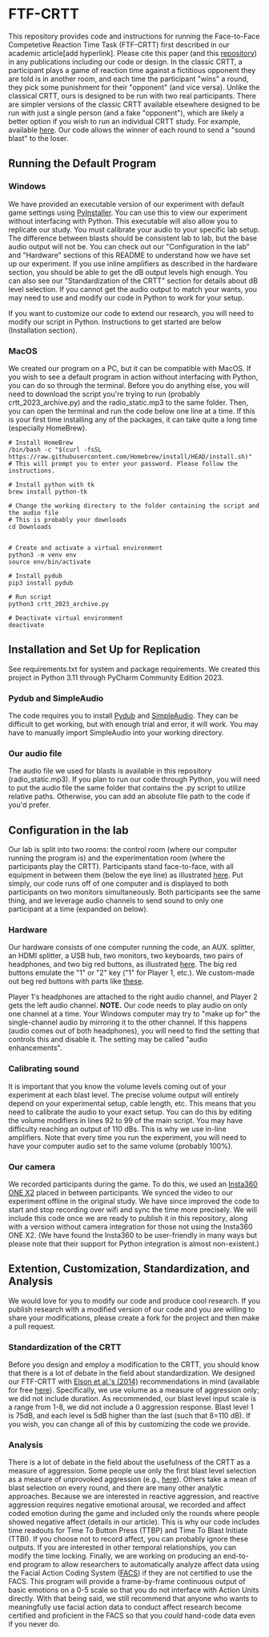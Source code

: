 # FTF-CRTT
This repository provides code and instructions for running the Face-to-Face Competetive Reaction Time Task (FTF-CRTT) first described in our academic article[add hyperlink]. Please cite this paper (and this [repository]([url](https://github.com/AnnahGrace01/FTF-CRTT/blob/main/CITATION.cff))) in any publications including our code or design. In the classic CRTT, a participant plays a game of reaction time against a fictitious opponent they are told is in another room, and each time the participant "wins" a round, they pick some punishment for their "opponent" (and vice versa). Unlike the classical CRTT, ours is designed to be run with two real participants. There are simpler versions of the classic CRTT available elsewhere designed to be run with just a single person (and a fake "opponent"), which are likely a better option if you wish to run an individual CRTT study. For example, available [here](https://www.millisecond.com/download/library/competitivereactiontime). Our code allows the winner of each round to send a "sound blast" to the loser.

## Running the Default Program

### Windows
We have provided an executable version of our experiment with default game settings using [PyInstaller](https://github.com/pyinstaller). You can use this to view our experiment without interfacing with Python. This executable will also allow you to replicate our study. You must calibrate your audio to your specific lab setup. The difference between blasts should be consistent lab to lab, but the base audio output will not be. You can check out our "Configuration in the lab" and "Hardware" sections of this README to understand how we have set up our experiment. If you use inline amplifiers as described in the hardware section, you should be able to get the dB output levels high enough. You can also see our "Standardization of the CRTT" section for details about dB level selection. If you cannot get the audio output to match your wants, you may need to use and modify our code in Python to work for your setup.

If you want to customize our code to extend our research, you will need to modify our script in Python. Instructions to get started are below (Installation section).

### MacOS
We created our program on a PC, but it can be compatible with MacOS. If you wish to see a default program in action without interfacing with Python, you can do so through the terminal. Before you do anything else, you will need to download the script you're trying to run (probably crtt_2023_archive.py) and the radio_static.mp3 to the same folder. Then, you can open the terminal and run the code below one line at a time. If this is your first time installing any of the packages, it can take quite a long time (especially HomeBrew).

```
# Install HomeBrew
/bin/bash -c "$(curl -fsSL https://raw.githubusercontent.com/Homebrew/install/HEAD/install.sh)" 
# This will prompt you to enter your password. Please follow the instructions.

# Install python with tk
brew install python-tk

# Change the working directory to the folder containing the script and the audio file
# This is probably your downloads
cd Downloads


# Create and activate a virtual environment
python3 -m venv env
source env/bin/activate

# Install pydub
pip3 install pydub

# Run script
python3 crtt_2023_archive.py

# Deactivate virtual environment
deactivate
```

## Installation and Set Up for Replication
See requirements.txt for system and package requirements. We created this project in Python 3.11 through PyCharm Community Edition 2023.

### Pydub and SimpleAudio
The code requires you to install [Pydub](https://github.com/jiaaro/pydub) and [SimpleAudio](https://github.com/hamiltron/py-simple-audio). They can be difficult to get working, but with enough trial and error, it will work. You may have to manually import SimpleAudio into your working directory.

### Our audio file
The audio file we used for blasts is available in this repository (radio_static.mp3). If you plan to run our code through Python, you will need to put the audio file the same folder that contains the .py script to utilize relative paths. Otherwise, you can add an absolute file path to the code if you'd prefer.

## Configuration in the lab
Our lab is split into two rooms: the control room (where our computer running the program is) and the experimentation room (where the participants play the CRTT). Participants stand face-to-face, with all equipment in between them (below the eye line) as illustrated [here](https://github.com/AnnahGrace01/FTF-CRTT/blob/main/Arrangment%20of%20participants.pdf). Put simply, our code runs off of one computer and is displayed to both participants on two monitors simultaneously. Both participants see the same thing, and we leverage audio channels to send sound to only one participant at a time (expanded on below).

### Hardware
Our hardware consists of one computer running the code, an AUX. splitter, an HDMI splitter, a USB hub, two monitors, two keyboards, two pairs of headphones, and two big red buttons, as illustrated [here](https://github.com/AnnahGrace01/FTF-CRTT/blob/main/Hardware%20Diagram.pdf). The big red buttons emulate the "1" or "2" key ("1" for Player 1, etc.). We custom-made out beg red buttons with parts like [these]([url](https://learn.browndoggadgets.com/Search?query=Arcade%20Button)).

Player 1's headphones are attached to the right audio channel, and Player 2 gets the left audio channel. **NOTE.** Our code needs to play audio on only one channel at a time. Your Windows computer may try to "make up for" the single-channel audio by mirroring it to the other channel. If this happens (audio comes out of both headphones), you will need to find the setting that controls this and disable it. The setting may be called "audio enhancements".

### Calibrating sound
It is important that you know the volume levels coming out of your experiment at each blast level. The precise volume output will entirely depend on your experimental setup, cable length, etc. This means that you need to calibrate the audio to your exact setup. You can do this by editing the volume modifiers in lines 92 to 99 of the main script. You may have difficulty reaching an output of 110 dBs. This is why we use in-line amplifiers. Note that every time you run the experiment, you will need to have your computer audio set to the same volume (probably 100%).

### Our camera
We recorded participants during the game. To do this, we used an [Insta360 ONE X2](https://www.insta360.com/product/insta360-onex2) placed in between participants. We synced the video to our experiment offline in the original study. We have since improved the code to start and stop recording over wifi and sync the time more precisely. We will include this code once we are ready to publish it in this repository, along with a version without camera integration for those not using the Insta360 ONE X2. (We have found the Insta360 to be user-friendly in many ways but please note that their support for Python integration is almost non-existent.)

## Extention, Customization, Standardization, and Analysis
We would love for you to modify our code and produce cool research. If you publish research with a modified version of our code and you are willing to share your modifications, please create a fork for the project and then make a pull request.

### Standardization of the CRTT
Before you design and employ a modification to the CRTT, you should know that there is a lot of debate in the field about standardization. We designed our FTF-CRTT with [Elson et al.'s (2014)](https://doi.org/10.1037/a0035569) recommendations in mind (available for free [here](https://www.researchgate.net/publication/259845770_Press_CRTT_to_Measure_Aggressive_Behavior_The_Unstandardized_Use_of_the_Competitive_Reaction_Time_Task_in_Aggression_Research)). Specifically, we use volume as a measure of aggression only; we did not include duration. As recommended, our blast level input scale is a range from 1-8, we did not include a 0 aggression response. Blast level 1 is 75dB, and each level is 5dB higher than the last (such that 8=110 dB). If you wish, you can change all of this by customizing the code we provide.

### Analysis
There is a lot of debate in the field about the usefulness of the CRTT as a measure of aggression. Some people use only the first blast level selection as a measure of unprovoked aggression (e.g., [here]([url](https://pubmed.ncbi.nlm.nih.gov/9686460/))). Others take a mean of blast selection on every round, and there are many other analytic approaches. Because we are interested in reactive aggression, and reactive aggression requires negative emotional arousal, we recorded and affect coded emotion during the game and included only the rounds where people showed negative affect (details in our article). This is why our code includes time readouts for Time To Button Press (TTBP) and Time To Blast Initiate (TTBI). If you choose not to record affect, you can probably ignore these outputs. If you are interested in other temporal relationships, you can modify the time locking. Finally, we are working on producing an end-to-end program to allow researchers to automatically analyze affect data using the Facial Action Coding System ([FACS](https://local.psy.miami.edu/faculty/dmessinger/c_c/rsrcs/rdgs/emot/FACSChapter_SAGEEncyclopedia.pdf)) if they are not certified to use the FACS. This program will provide a frame-by-frame continuous output of basic emotions on a 0-5 scale so that you do not interface with Action Units directly. With that being said, we still recommend that anyone who wants to meaningfully use facial action data to conduct affect research become certified and proficient in the FACS so that you *could* hand-code data even if you never do.
